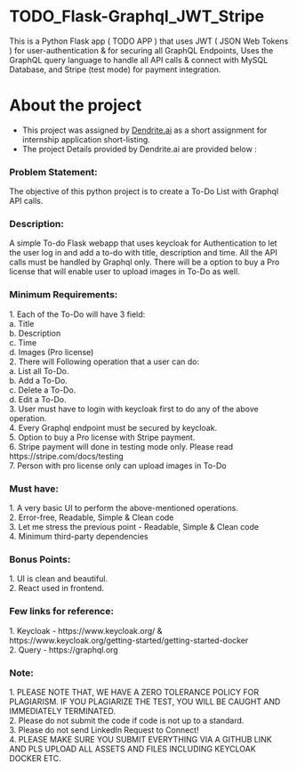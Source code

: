 # TODO_Flask-Graphql_JWT_Stripe
This is a Python Flask app ( TODO APP ) that uses JWT ( JSON Web Tokens ) for user-authentication &amp; for securing all GraphQL Endpoints, Uses the GraphQL  query language to handle all API calls &amp; connect with MySQL  Database, and Stripe (test mode) for payment integration.

# About the project
- This project was assigned by [Dendrite.ai]([https://nodejs.org/en/about](https://dendrite.ai/)) as a short assignment for internship application short-listing.
- The project Details provided by Dendrite.ai are provided below :
<h3>Problem Statement:</h3>  
The objective of this python project is to create a To-Do List with Graphql API calls.
<h3>Description:</h3>  
A simple To-do Flask webapp that uses keycloak for Authentication to let the user log in and add a to-do with title, description and time. All the API calls must be handled by Graphql only. There will be a option to buy a Pro license that will enable user to upload images in To-Do as well.
<h3>Minimum Requirements:</h3> 
1.	Each of the To-Do will have 3 field:<br>
a.	Title<br>   
b.	Description<br>   
c.	Time<br> 
d.	Images (Pro license)<br> 
2.	There will Following operation that a user can do:<br> 
a.	List all To-Do.<br> 
b.	Add a To-Do.<br> 
c.	Delete a To-Do.<br> 
d.	Edit a To-Do.<br> 
3.	User must have to login with keycloak first to do any of the above operation.<br> 
4.	Every Graphql endpoint must be secured by keycloak.<br> 
5.	Option to buy a Pro license with Stripe payment.<br> 
6.	Stripe payment will done in testing mode only. Please read https://stripe.com/docs/testing<br> 
7.	Person with pro license only can upload images in To-Do<br> 
 <h3>Must have:</h3> 
1.	A very basic UI to perform the above-mentioned operations.<br> 
2.	Error-free, Readable, Simple & Clean code<br> 
3.	Let me stress the previous point - Readable, Simple & Clean code<br> 
4.	Minimum third-party dependencies <br> 
<h3>Bonus Points:</h3>
1.	UI is clean and beautiful.<br> 
2.	React used in frontend.<br> 
<h3>Few links for reference:</h3>
1.	Keycloak - https://www.keycloak.org/ & https://www.keycloak.org/getting-started/getting-started-docker<br> 
2.	Query - https://graphql.org<br> 

<h3>Note:</h3>
1.	PLEASE NOTE THAT, WE HAVE A ZERO TOLERANCE POLICY FOR PLAGIARISM. IF YOU PLAGIARIZE THE TEST, YOU WILL BE CAUGHT AND IMMEDIATELY TERMINATED.<br> 
2.	Please do not submit the code if code is not up to a standard.<br> 
3.	Please do not send LinkedIn Request to Connect!<br> 
4.	PLEASE MAKE SURE YOU SUBMIT EVERYTHING VIA A GITHUB LINK AND PLS UPLOAD ALL ASSETS AND FILES INCLUDING KEYCLOAK DOCKER ETC.<br> 

